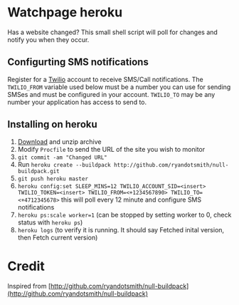 # Watchpage heroku

Has a website changed? This small shell script will poll for changes and notify you when they occur.

## Configurting SMS notifications

Register for a [Twilio](https://www.twilio.com) account to receive SMS/Call notifications. The `TWILIO_FROM` variable used 
below must be a number you can use for sending SMSes and must be configured in your account. `TWILIO_TO` may be any number
your application has access to send to.

## Installing on heroku

1. [Download](https://github.com/mobmad/watchpage-heroku/archive/master.zip) and unzip archive
2. Modify `Procfile` to send the URL of the site you wish to monitor
3. `git commit -am "Changed URL"`
4. Run `heroku create --buildpack http://github.com/ryandotsmith/null-buildpack.git`
5. `git push heroku master`
6. `heroku config:set SLEEP_MINS=12 TWILIO_ACCOUNT_SID=<insert> TWILIO_TOKEN=<insert> TWILIO_FROM=<+1234567890> TWILIO_TO=<+4712345678>` this will poll every 12 minute and configure SMS notifications
7. `heroku ps:scale worker=1` (can be stopped by setting worker to 0, check status with `heroku ps`)
8. `heroku logs` (to verify it is running. It should say Fetched inital version, then Fetch current version)

# Credit
Inspired from [http://github.com/ryandotsmith/null-buildpack](http://github.com/ryandotsmith/null-buildpack)
